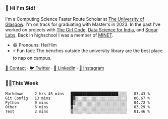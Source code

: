 ### 👋 Hi I'm Sid!
I'm a Computing Science Faster Route Scholar at [The University of Glasgow](https://gla.ac.uk). I'm on track for graduating with Master's in 2023. In the past I've worked on projects with [The Girl Code](https://thegirlcode.co/), [Data Science for India](), and [Sugar Labs](https://sugarlabs.org/). Back in highschool I was a member of [MINET](https://minet.co/). 

- 😄 Pronouns: He/Him
- ⚡ Fun fact: The benches outside the university library are the best place to nap on campus.

[📇 Contact](https://sid.gg/) · [🐦 Twitter](https://twitter.com/scholaronroad) · [👔 LinkedIn](https://linkedin.com/in/sidhant-bhavnani) · [📸 Instagram](https://www.instagram.com/bhavnani.pvt/) 

### 👨‍💻This Week
<!--START_SECTION:waka-->
```text
Markdown     2 hrs 45 mins   █████████████████████░░░░   83.43 % 
Git Config   13 mins         █▓░░░░░░░░░░░░░░░░░░░░░░░   06.67 % 
Python       9 mins          █▒░░░░░░░░░░░░░░░░░░░░░░░   04.72 % 
Other        6 mins          ▓░░░░░░░░░░░░░░░░░░░░░░░░   03.29 % 
Text         2 mins          ▒░░░░░░░░░░░░░░░░░░░░░░░░   01.46 % 
```
<!--END_SECTION:waka-->

